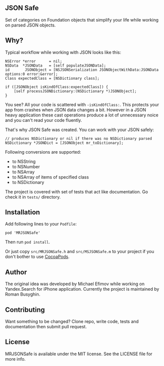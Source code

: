 JSON Safe
-----------
Set of categories on Foundation objects that simplify your life while working on parsed JSON objects.

Why?
-----

Typical workflow while working with JSON looks like this:

```
NSError *error      = nil;
NSData  *JSONData   = [self populateJSONData];
id       JSONObject = [NSJSONSerialization JSONObjectWithData:JSONData options:0 error:&error];
Class expectedClass = [NSDictionary class];

if ([JSONObject isKindOfClass:expectedClass]) {
    [self processJSONDictionary:(NSDictionary *)JSONObject];
}
```

You see? All your code is scattered with `-isKindOfClass:`. This protects your app from crashes when JSON data changes a bit. However in a JSON heavy application these cast operations produce a lot of unnecessary noice and you can't read your code fluently.

That's why JSON Safe was created. You can work with your JSON safely:

```
// produces NSDictionary or nil if there was no NSDictionary parsed
NSDictionary *JSONDict = [JSONObject mr_toDictionary];
```

Following conversions are supported:

* to NSString
* to NSNumber
* to NSArray
* to NSArray of items of specified class
* to NSDictionary

The project is covered with set of tests that act like documentation. Go check it in `tests/` directory.


Installation
--------------
Add following lines to your `Podfile`:

```
pod 'MRJSONSafe'
```

Then run `pod install`.

Or just copy `src/MRJSONSafe.h` and `src/MSJSONSafe.m` to your project if you don't bother to use [CocoaPods](http://cocoapods.org).

Author
--------
The original idea was developed by Michael Efimov while working on Yandex.Search for iPhone application. Currently the project is maintained by Roman Busyghin.

Contributing
--------------
Want something to be changed? Clone repo, write code, tests and documentation then submit pull request.

License
---------
MRJSONSafe is available under the MIT license. See the LICENSE file for more info.